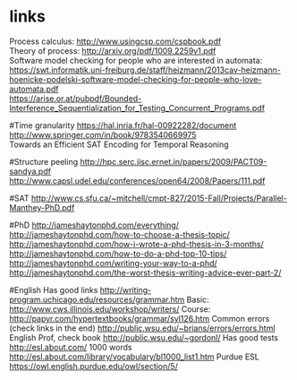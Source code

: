 # links
Process calculus: http://www.usingcsp.com/cspbook.pdf<br/>
Theory of process: http://arxiv.org/pdf/1009.2259v1.pdf<br/>
Software model checking for people who are interested in automata: https://swt.informatik.uni-freiburg.de/staff/heizmann/2013cav-heizmann-hoenicke-podelski-software-model-checking-for-people-who-love-automata.pdf<br/>
https://arise.or.at/pubpdf/Bounded-Interference_Sequentialization_for_Testing_Concurrent_Programs.pdf<br/>

#Time granularity
https://hal.inria.fr/hal-00922282/document<br/>
http://www.springer.com/in/book/9783540669975<br/>
Towards an Efficient SAT Encoding for Temporal
Reasoning<br/>

#Structure peeling
http://hpc.serc.iisc.ernet.in/papers/2009/PACT09-sandya.pdf<br/>
http://www.capsl.udel.edu/conferences/open64/2008/Papers/111.pdf<br/>

#SAT 
http://www.cs.sfu.ca/~mitchell/cmpt-827/2015-Fall/Projects/Parallel-Manthey-PhD.pdf

#PhD
http://jameshaytonphd.com/everything/
http://jameshaytonphd.com/how-to-choose-a-thesis-topic/
http://jameshaytonphd.com/how-i-wrote-a-phd-thesis-in-3-months/
http://jameshaytonphd.com/how-to-do-a-phd-top-10-tips/
http://jameshaytonphd.com/writing-your-way-to-a-phd/
http://jameshaytonphd.com/the-worst-thesis-writing-advice-ever-part-2/

#English
Has good links
http://writing-program.uchicago.edu/resources/grammar.htm
Basic:
http://www.cws.illinois.edu/workshop/writers/
Course:
http://papyr.com/hypertextbooks/grammar/syl126.htm
Common errors (check links in the end)
http://public.wsu.edu/~brians/errors/errors.html
English Prof, check book
http://public.wsu.edu/~gordonl/
Has good tests
http://esl.about.com/
1000 words
http://esl.about.com/library/vocabulary/bl1000_list1.htm
Purdue ESL
https://owl.english.purdue.edu/owl/section/5/


